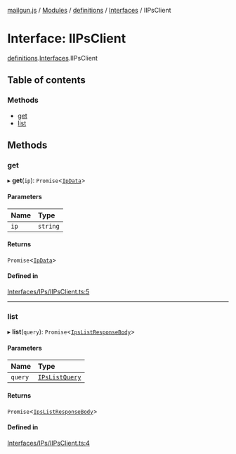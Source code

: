 [mailgun.js](../README.md) / [Modules](../modules.md) / [definitions](../modules/definitions.md) / [Interfaces](../modules/definitions.Interfaces.md) / IIPsClient

# Interface: IIPsClient

[definitions](../modules/definitions.md).[Interfaces](../modules/definitions.Interfaces.md).IIPsClient

## Table of contents

### Methods

- [get](definitions.Interfaces.IIPsClient.md#get)
- [list](definitions.Interfaces.IIPsClient.md#list)

## Methods

### get

▸ **get**(`ip`): `Promise`\<[`IpData`](../modules/definitions.md#ipdata)\>

#### Parameters

| Name | Type |
| :------ | :------ |
| `ip` | `string` |

#### Returns

`Promise`\<[`IpData`](../modules/definitions.md#ipdata)\>

#### Defined in

[Interfaces/IPs/IIPsClient.ts:5](https://github.com/mailgun/mailgun.js/blob/aa3958c/lib/Interfaces/IPs/IIPsClient.ts#L5)

___

### list

▸ **list**(`query`): `Promise`\<[`IpsListResponseBody`](../modules/definitions.md#ipslistresponsebody)\>

#### Parameters

| Name | Type |
| :------ | :------ |
| `query` | [`IPsListQuery`](../modules/definitions.md#ipslistquery) |

#### Returns

`Promise`\<[`IpsListResponseBody`](../modules/definitions.md#ipslistresponsebody)\>

#### Defined in

[Interfaces/IPs/IIPsClient.ts:4](https://github.com/mailgun/mailgun.js/blob/aa3958c/lib/Interfaces/IPs/IIPsClient.ts#L4)
